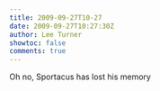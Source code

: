 ```yaml
---
title: 2009-09-27T10-27
date: 2009-09-27T10:27:30Z
author: Lee Turner
showtoc: false
comments: true
---
```


Oh no, Sportacus has lost his memory


